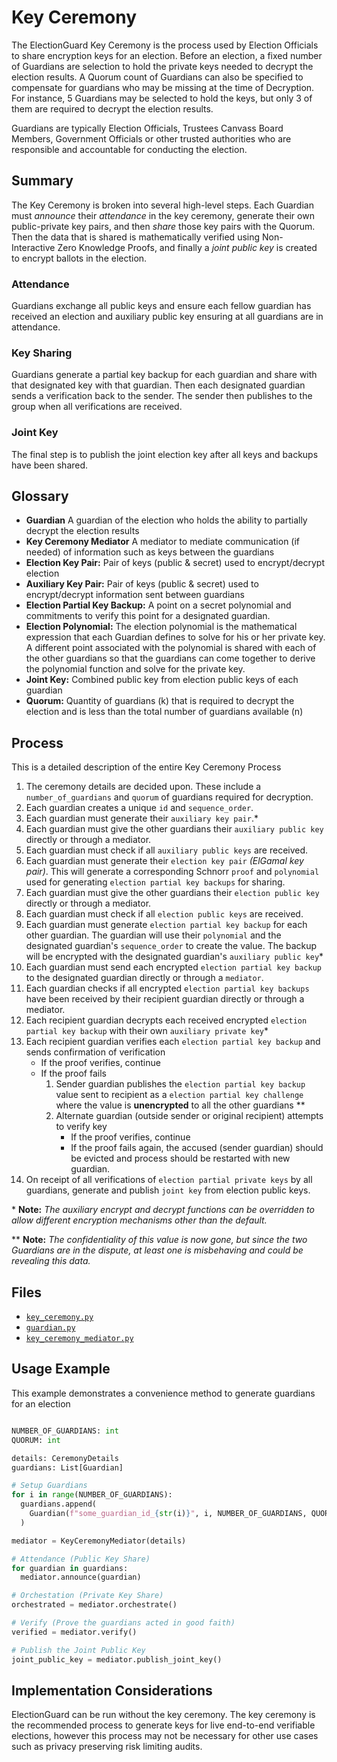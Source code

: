 # Key Ceremony

The ElectionGuard Key Ceremony is the process used by Election Officials to share encryption keys for an election.  Before an election, a fixed number of Guardians are selection to hold the private keys needed to decrypt the election results.  A Quorum count of Guardians can also be specified to compensate for guardians who may be missing at the time of Decryption.  For instance, 5 Guardians may be selected to hold the keys, but only 3 of them are required to decrypt the election results.

Guardians are typically Election Officials, Trustees Canvass Board Members, Government Officials or other trusted authorities who are responsible and accountable for conducting the election.

## Summary

The Key Ceremony is broken into several high-level steps.  Each Guardian must _announce_ their _attendance_ in the key ceremony, generate their own public-private key pairs, and then _share_ those key pairs with the Quorum.  Then the data that is shared is mathematically verified using Non-Interactive Zero Knowledge Proofs, and finally a _joint public key_ is created to encrypt ballots in the election.

### Attendance
Guardians exchange all public keys and ensure each fellow guardian has received an election and auxiliary public key ensuring at all guardians are in attendance.

### Key Sharing
Guardians generate a partial key backup for each guardian and share with that designated key with that guardian. Then each designated guardian sends a verification back to the sender. The sender then publishes to the group when all verifications are received. 

### Joint Key
The final step is to publish the joint election key after all keys and backups have been shared. 

## Glossary

- **Guardian** A guardian of the election who holds the ability to partially decrypt the election results
- **Key Ceremony Mediator** A mediator to mediate communication (if needed) of information such as keys between the guardians
- **Election Key Pair:** Pair of keys (public & secret) used to encrypt/decrypt election
- **Auxiliary Key Pair:** Pair of keys (public & secret) used to encrypt/decrypt information sent between guardians
- **Election Partial Key Backup:** A point on a secret polynomial and commitments to verify this point for a designated guardian.
- **Election Polynomial:** The election polynomial is the mathematical expression that each Guardian defines to solve for his or her private key. A different point associated with the polynomial is shared with each of the other guardians so that the guardians can come together to derive the polynomial function and solve for the private key.
- **Joint Key:** Combined public key from election public keys of each guardian
- **Quorum:** Quantity of guardians (k) that is required to decrypt the election and is less than the total number of guardians available (n)

## Process

This is a detailed description of the entire Key Ceremony Process

1. The ceremony details are decided upon. These include a `number_of_guardians` and `quorum` of guardians required for decryption.
2. Each guardian creates a unique `id` and `sequence_order`.
3. Each guardian must generate their `auxiliary key pair`.\*
4. Each guardian must give the other guardians their `auxiliary public key` directly or through a mediator.
5. Each guardian must check if all `auxiliary public keys` are received.
6. Each guardian must generate their `election key pair` _(ElGamal key pair)_. This will generate a corresponding Schnorr `proof` and `polynomial` used for generating `election partial key backups` for sharing.
7. Each guardian must give the other guardians their `election public key` directly or through a mediator.
8. Each guardian must check if all `election public keys` are received.
9. Each guardian must generate `election partial key backup` for each other guardian. The guardian will use their `polynomial` and the designated guardian's `sequence_order` to create the value. The backup will be encrypted with the designated guardian's `auxiliary public key`\*
10. Each guardian must send each encrypted `election partial key backup` to the designated guardian directly or through a `mediator`.
11. Each guardian checks if all encrypted `election partial key backups` have been received by their recipient guardian directly or through a mediator.
12. Each recipient guardian decrypts each received encrypted `election partial key backup` with their own `auxiliary private key`\*
13. Each recipient guardian verifies each `election partial key backup` and sends confirmation of verification
    - If the proof verifies, continue
    - If the proof fails
      1. Sender guardian publishes the `election partial key backup` value sent to recipient as a `election partial key challenge` where the value is **unencrypted** to all the other guardians \*\*
      2. Alternate guardian (outside sender or original recipient) attempts to verify key
         - If the proof verifies, continue
         - If the proof fails again, the accused (sender guardian) should be evicted and process should be restarted with new guardian.
14. On receipt of all verifications of `election partial private keys` by all guardians, generate and publish `joint key` from election public keys.


\* **Note:** _The auxiliary encrypt and decrypt functions can be overridden to allow different encryption mechanisms other than the default._

\*\* **Note:** _The confidentiality of this value is now gone, but since the two Guardians are in the dispute, at least one is misbehaving and could be revealing this data._

## Files

- [`key_ceremony.py`](https://github.com/microsoft/electionguard-python/tree/main/src/electionguard/key_ceremony.py)
- [`guardian.py`](https://github.com/microsoft/electionguard-python/tree/main/src/electionguard/guardian.py)
- [`key_ceremony_mediator.py`](https://github.com/microsoft/electionguard-python/tree/main/src/electionguard/key_ceremony_mediator.py)

## Usage Example

This example demonstrates a convenience method to generate guardians for an election

```python

NUMBER_OF_GUARDIANS: int
QUORUM: int

details: CeremonyDetails
guardians: List[Guardian]

# Setup Guardians
for i in range(NUMBER_OF_GUARDIANS):
  guardians.append(
    Guardian(f"some_guardian_id_{str(i)}", i, NUMBER_OF_GUARDIANS, QUORUM)
  )

mediator = KeyCeremonyMediator(details)

# Attendance (Public Key Share)
for guardian in guardians:
  mediator.announce(guardian)

# Orchestation (Private Key Share)
orchestrated = mediator.orchestrate()

# Verify (Prove the guardians acted in good faith)
verified = mediator.verify()

# Publish the Joint Public Key
joint_public_key = mediator.publish_joint_key()

```

## Implementation Considerations

ElectionGuard can be run without the key ceremony.  The key ceremony is the recommended process to generate keys for live end-to-end verifiable elections, however this process may not be necessary for other use cases such as privacy preserving risk limiting audits.
